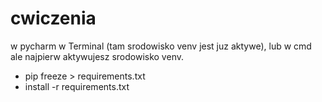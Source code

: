 # cwiczenia
w pycharm w Terminal (tam srodowisko venv jest juz aktywe), lub w cmd ale najpierw aktywujesz srodowisko venv.
* pip freeze > requirements.txt
* install -r requirements.txt
